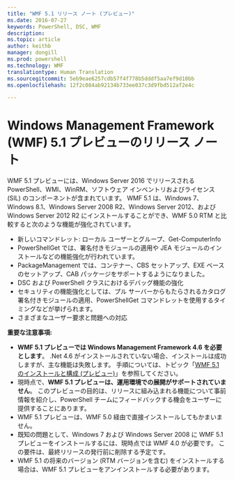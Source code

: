 ```yaml
---
title: "WMF 5.1 リリース ノート (プレビュー)"
ms.date: 2016-07-27
keywords: PowerShell, DSC, WMF
description: 
ms.topic: article
author: keithb
manager: dongill
ms.prod: powershell
ms.technology: WMF
translationtype: Human Translation
ms.sourcegitcommit: 5eb9eae6257cdb57f4f778b5dddf5aa7ef9d10bb
ms.openlocfilehash: 12f2c084ab92134b733ee037c3d9fbd512af2e4c

---
```


# Windows Management Framework (WMF) 5.1 プレビューのリリース ノート #

WMF 5.1 プレビューには、Windows Server 2016 でリリースされる PowerShell、WMI、WinRM、ソフトウェア インベントリおよびライセンス (SIL) のコンポーネントが含まれています。 WMF 5.1 は、Windows 7、Windows 8.1、Windows Server 2008 R2、Windows Server 2012、および Windows Server 2012 R2 にインストールすることができ、WMF 5.0 RTM と比較すると次のような機能が強化されています。

- 新しいコマンドレット: ローカル ユーザーとグループ、Get-ComputerInfo
- PowerShellGet では、署名付きモジュールの適用や JEA モジュールのインストールなどの機能強化が行われています。
- PackageManagement では、コンテナー、CBS セットアップ、EXE ベースのセットアップ、CAB パッケージをサポートするようになりました。
- DSC および PowerShell クラスにおけるデバッグ機能の強化
- セキュリティの機能強化としては、プル サーバーからもたらされるカタログ署名付きモジュールの適用、PowerShellGet コマンドレットを使用するタイミングなどが挙げられます。
- さまざまなユーザー要求と問題への対応

**重要な注意事項:**

- **WMF 5.1 プレビューでは Windows Management Framework 4.6 を必要とします**。 .Net 4.6 がインストールされていない場合、インストールは成功しますが、主な機能は失敗します。 手順については、トピック「[WMF 5.1 のインストールと構成 (プレビュー)](https://msdn.microsoft.com/en-us/powershell/wmf/5.1/install-configure)」を参照してください。 
- 現時点で、**WMF 5.1 プレビューは、運用環境での展開がサポートされていません**。 このプレビューの目的は、リリースに組み込まれる機能について事前情報を紹介し、PowerShell チームにフィードバックする機会をユーザーに提供することにあります。
- WMF 5.1 プレビューは、WMF 5.0 経由で直接インストールしてもかまいません。
- 既知の問題として、Windows 7 および Windows Server 2008 に WMF 5.1 プレビューをインストールするには、現時点では WMF 4.0 が必要です。 この要件は、最終リリースの発行前に削除する予定です。
- WMF 5.1 の将来のバージョン (RTM バージョンを含む) をインストールする場合は、WMF 5.1 プレビューをアンインストールする必要があります。



<!--HONumber=Jul16_HO5-->


